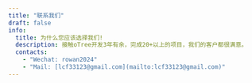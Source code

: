```yaml
---
title: "联系我们"
draft: false
info: 
  title: 为什么您应该选择我们!
  description: 接触oTree开发3年有余，完成20+以上的项目，我们的客户都很满意。
  contacts: 
    - "Wechat: rowan2024"
    - "Mail: [lcf33123@gmail.com](mailto:lcf33123@gmail.com)"
---
```


